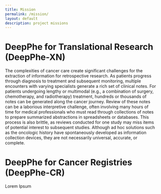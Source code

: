```yaml
---
title: Mission
permalink: /mission/
layout: default
description: project missions
---
```


# DeepPhe for Translational Research (DeepPhe-XN)

The complexities of cancer care create significant challenges for the extraction of information for
retrospective research. As patients progress through diagnosis to treatment and subsequent monitoring,
multiple encounters with varying specialists generate a rich set of clinical notes.
For patients undergoing lengthy or multimodal (e.g., a combination of surgery, chemotherapy,
and radiotherapy) treatment, hundreds or thousands of notes can be generated along the cancer journey.
Review of these notes can be a laborious interpretive challenge, often involving many hours of time
for medical professionals who must read through collections of notes to prepare summarized abstractions
in spreadsheets or databases. This process is also brittle, as reviews conducted for one study may 
miss items of potential interest to subsequent studies. 
Although ad hoc solutions such as the oncologic history have spontaneously developed as information
collection devices, they are not necessarily universal, accurate, or complete.   
   
# DeepPhe for Cancer Registries (DeepPhe-CR)

Lorem Ipsum   
